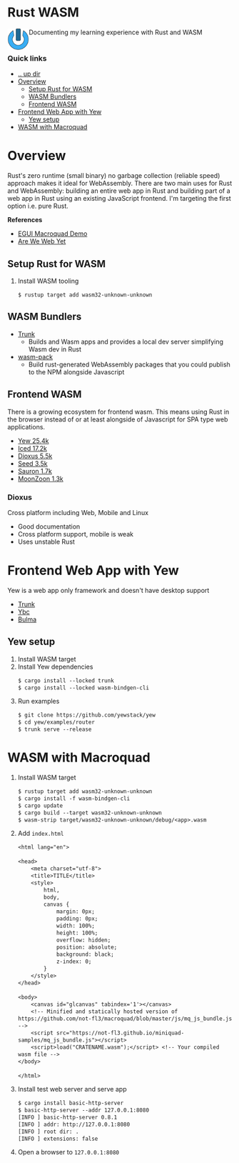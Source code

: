 Rust WASM
====================================================================================================
<img align="left" width="48" height="48" src="../../../art/logo_256x256.png">
Documenting my learning experience with Rust and WASM
<br><br>

### Quick links
* [.. up dir](..)
* [Overview](#overview)
  * [Setup Rust for WASM](#setup-rust-for-wasm)
  * [WASM Bundlers](#wasm-bundlers)
  * [Frontend WASM](#frontend-wasm)
* [Frontend Web App with Yew](#frontend-web-app-with-yew)
  * [Yew setup](#yew-setup)
* [WASM with Macroquad](#wasm-with-macroquad)

# Overview
Rust's zero runtime (small binary) no garbage collection (reliable speed) approach makes it ideal for 
WebAssembly. There are two main uses for Rust and WebAssembly: building an entire web app in Rust and 
building part of a web app in Rust using an existing JavaScript frontend. I'm targeting the first 
option i.e. pure Rust.

**References**
* [EGUI Macroquad Demo](https://github.com/not-fl3/egui-miniquad)
* [Are We Web Yet](https://www.arewewebyet.org/topics/frameworks/#frontend)

## Setup Rust for WASM

1. Install WASM tooling
   ```
   $ rustup target add wasm32-unknown-unknown
   ```

## WASM Bundlers
* [Trunk](https://trunkrs.dev/)
  * Builds and Wasm apps and provides a local dev server simplifying Wasm dev in Rust
* [wasm-pack](https://rustwasm.github.io/wasm-pack/)
  * Build rust-generated WebAssembly packages that you could publish to the NPM alongside Javascript

## Frontend WASM
There is a growing ecosystem for frontend wasm. This means using Rust in the browser instead of or at 
least alongside of Javascript for SPA type web applications.

* [Yew 25.4k](https://github.com/yewstack/yew)
* [Iced 17.2k](https://github.com/iced-rs/iced)
* [Dioxus 5.5k](https://github.com/DioxusLabs/dioxus/)
* [Seed 3.5k](https://github.com/seed-rs/seed)
* [Sauron 1.7k](https://github.com/ivanceras/sauron)
* [MoonZoon 1.3k](https://github.com/MoonZoon/MoonZoon)

### Dioxus
Cross platform including Web, Mobile and Linux

* Good documentation
* Cross platform support, mobile is weak
* Uses unstable Rust

# Frontend Web App with Yew
Yew is a web app only framework and doesn't have desktop support

* [Trunk](https://trunkrs.dev/)
* [Ybc](https://github.com/thedodd/ybc)
* [Bulma](https://bulma.io/)

## Yew setup
1. Install WASM target
2. Install Yew dependencies
   ```
   $ cargo install --locked trunk
   $ cargo install --locked wasm-bindgen-cli
   ```
3. Run examples
   ```
   $ git clone https://github.com/yewstack/yew
   $ cd yew/examples/router
   $ trunk serve --release 
   ```

# WASM with Macroquad

1. Install WASM target
   ```
   $ rustup target add wasm32-unknown-unknown
   $ cargo install -f wasm-bindgen-cli
   $ cargo update
   $ cargo build --target wasm32-unknown-unknown
   $ wasm-strip target/wasm32-unknown-unknown/debug/<app>.wasm
   ```
2. Add `index.html`
   ```
   <html lang="en">
   
   <head>
       <meta charset="utf-8">
       <title>TITLE</title>
       <style>
           html,
           body,
           canvas {
               margin: 0px;
               padding: 0px;
               width: 100%;
               height: 100%;
               overflow: hidden;
               position: absolute;
               background: black;
               z-index: 0;
           }
       </style>
   </head>
   
   <body>
       <canvas id="glcanvas" tabindex='1'></canvas>
       <!-- Minified and statically hosted version of https://github.com/not-fl3/macroquad/blob/master/js/mq_js_bundle.js -->
       <script src="https://not-fl3.github.io/miniquad-samples/mq_js_bundle.js"></script>
       <script>load("CRATENAME.wasm");</script> <!-- Your compiled wasm file -->
   </body>
   
   </html>
   ```
3. Install test web server and serve app
   ```
   $ cargo install basic-http-server
   $ basic-http-server --addr 127.0.0.1:8080
   [INFO ] basic-http-server 0.8.1
   [INFO ] addr: http://127.0.0.1:8080
   [INFO ] root dir: .
   [INFO ] extensions: false
   ```
4. Open a browser to `127.0.0.1:8080`


